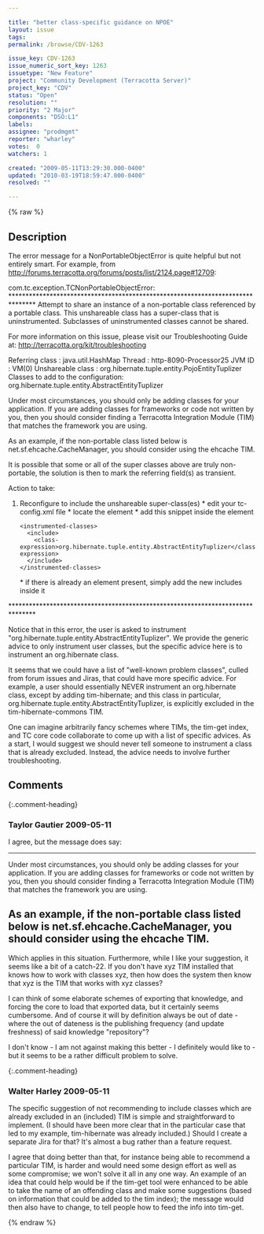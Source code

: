 ```yaml
---

title: "better class-specific guidance on NPOE"
layout: issue
tags: 
permalink: /browse/CDV-1263

issue_key: CDV-1263
issue_numeric_sort_key: 1263
issuetype: "New Feature"
project: "Community Development (Terracotta Server)"
project_key: "CDV"
status: "Open"
resolution: ""
priority: "2 Major"
components: "DSO:L1"
labels: 
assignee: "prodmgmt"
reporter: "wharley"
votes:  0
watchers: 1

created: "2009-05-11T13:29:30.000-0400"
updated: "2010-03-19T18:59:47.000-0400"
resolved: ""

---
```




{% raw %}



## Description

<div markdown="1" class="description">

The error message for a NonPortableObjectError is quite helpful but not entirely smart.  For example, from http://forums.terracotta.org/forums/posts/list/2124.page#12709:

com.tc.exception.TCNonPortableObjectError:
\*\*\*\*\*\*\*\*\*\*\*\*\*\*\*\*\*\*\*\*\*\*\*\*\*\*\*\*\*\*\*\*\*\*\*\*\*\*\*\*\*\*\*\*\*\*\*\*\*\*\*\*\*\*\*\*\*\*\*\*\*\*\*\*\*\*\*\*\*\*\*\*\*\*\*\*\*\*\*
Attempt to share an instance of a non-portable class referenced by a portable class. This
unshareable class has a super-class that is uninstrumented. Subclasses of uninstrumented
classes cannot be shared.

For more information on this issue, please visit our Troubleshooting Guide at:
http://terracotta.org/kit/troubleshooting

Referring class                               : java.util.HashMap
Thread                                        : http-8090-Processor25
JVM ID                                        : VM(0)
Unshareable class                             : org.hibernate.tuple.entity.PojoEntityTuplizer
Classes to add to the <includes> configuration: org.hibernate.tuple.entity.AbstractEntityTuplizer

Under most circumstances, you should only be adding classes for your
application. If you are adding classes for frameworks or code not written by
you, then you should consider finding a Terracotta Integration Module (TIM)
that matches the framework you are using.

As an example, if the non-portable class listed below is
net.sf.ehcache.CacheManager, you should consider using the ehcache TIM.

It is possible that some or all of the super classes above are truly
non-portable, the solution is then to mark the referring field(s) as
transient.


Action to take:

1) Reconfigure to include the unshareable super-class(es)
   \* edit your tc-config.xml file
   \* locate the <dso> element
   \* add this snippet inside the <dso> element

       <instrumented-classes>
         <include>
           <class-expression>org.hibernate.tuple.entity.AbstractEntityTuplizer</class-expression>
         </include>
       </instrumented-classes>

   \* if there is already an <instrumented-classes> element present, simply add
     the new includes inside it

\*\*\*\*\*\*\*\*\*\*\*\*\*\*\*\*\*\*\*\*\*\*\*\*\*\*\*\*\*\*\*\*\*\*\*\*\*\*\*\*\*\*\*\*\*\*\*\*\*\*\*\*\*\*\*\*\*\*\*\*\*\*\*\*\*\*\*\*\*\*\*\*\*\*\*\*\*\*\*


Notice that in this error, the user is asked to instrument "org.hibernate.tuple.entity.AbstractEntityTuplizer".  We provide the generic advice to only instrument user classes, but the specific advice here is to instrument an org.hibernate class.

It seems that we could have a list of "well-known problem classes", culled from forum issues and Jiras, that could have more specific advice.  For example, a user should essentially NEVER instrument an org.hibernate class, except by adding tim-hibernate; and this class in particular, org.hibernate.tuple.entity.AbstractEntityTuplizer, is explicitly excluded in the tim-hibernate-commons TIM.

One can imagine arbitrarily fancy schemes where TIMs, the tim-get index, and TC core code collaborate to come up with a list of specific advices.  As a start, I would suggest we should never tell someone to instrument a class that is already excluded.  Instead, the advice needs to involve further troubleshooting. 

</div>

## Comments


{:.comment-heading}
### **Taylor Gautier** <span class="date">2009-05-11</span>

<div markdown="1" class="comment">

I agree, but the message does say:

--------------------------------------------------------
Under most circumstances, you should only be adding classes for your 
application. If you are adding classes for frameworks or code not written by 
you, then you should consider finding a Terracotta Integration Module (TIM) 
that matches the framework you are using. 

As an example, if the non-portable class listed below is 
net.sf.ehcache.CacheManager, you should consider using the ehcache TIM. 
--------------------------------------------------------

Which applies in this situation.  Furthermore, while I like your suggestion, it seems like a bit of a catch-22.  If you don't have xyz TIM installed that knows how to work with classes xyz, then how does the system then know that xyz is the TIM that works with xyz classes?

I can think of some elaborate schemes of exporting that knowledge, and forcing the core to load that exported data, but it certainly seems cumbersome.   And of course it will by definition always be out of date - where the out of dateness is the publishing frequency (and update freshness) of said knowledge "repository"?

I don't  know - I am not against making this better - I definitely would like to - but it seems to be a rather difficult problem to solve.

</div>


{:.comment-heading}
### **Walter Harley** <span class="date">2009-05-11</span>

<div markdown="1" class="comment">

The specific suggestion of not recommending to include classes which are already excluded in an (included) TIM is simple and straightforward to implement.  (I should have been more clear that in the particular case that led to my example, tim-hibernate was already included.)  Should I create a separate Jira for that?  It's almost a bug rather than a feature request.

I agree that doing better than that, for instance being able to recommend a particular TIM, is harder and would need some design effort as well as some compromise; we won't solve it all in any one way.  An example of an idea that could help would be if the tim-get tool were enhanced to be able to take the name of an offending class and make some suggestions (based on information that could be added to the tim index); the message would then also have to change, to tell people how to feed the info into tim-get.



</div>



{% endraw %}
